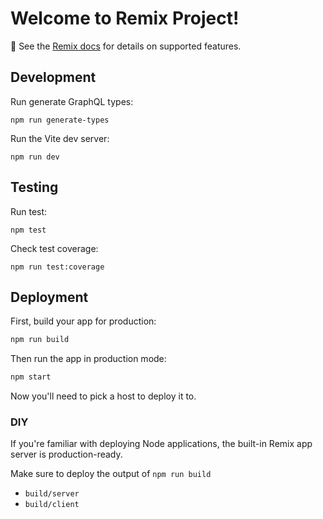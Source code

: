 # Welcome to Remix Project!

📖 See the [Remix docs](https://remix.run/docs) for details on supported features.


## Development

Run generate GraphQL types:

```shellscript
npm run generate-types
```

Run the Vite dev server:

```shellscript
npm run dev
```

## Testing

Run test:

```shellscript
npm test
```

Check test coverage:

```shellscript
npm run test:coverage 
```


## Deployment

First, build your app for production:

```sh
npm run build
```

Then run the app in production mode:

```sh
npm start
```

Now you'll need to pick a host to deploy it to.

### DIY

If you're familiar with deploying Node applications, the built-in Remix app server is production-ready.

Make sure to deploy the output of `npm run build`

- `build/server`
- `build/client`
